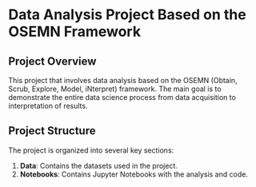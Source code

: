 # Data Analysis Project Based on the OSEMN Framework

## Project Overview
This project that involves data analysis based on the OSEMN (Obtain, Scrub, Explore, Model, iNterpret) framework. The main goal is to demonstrate the entire data science process from data acquisition to interpretation of results.

## Project Structure
The project is organized into several key sections:

1. **Data**: Contains the datasets used in the project.
2. **Notebooks**: Contains Jupyter Notebooks with the analysis and code.
